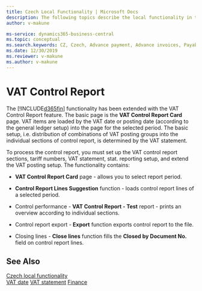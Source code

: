 ```yaml
---
title: Czech Local Functionality | Microsoft Docs
description: The following topics describe the local functionality in the Czech version of Business Central.
author: v-makune

ms-service: dynamics365-business-central
ms.topic: conceptual
ms.search.keywords: CZ, Czech, Advance payment, Advance invoices, Payables, Finance,  Cash, EET, Cash Desk
ms.date: 12/30/2019
ms.reviewer: v-makune
ms.author: v-makune
---
```



# VAT Control Report

The [!INCLUDE[d365fin](../../includes/d365fin_md.md)] functionality has been extended with the VAT Control Report feature. The basic page is the **VAT Control Report Card** page. VAT items are loaded by the VAT date or posting date (according to the general ledger setup) into the page for the selected period. The basic setup, i.e. distribution of combinations of VAT posting groups into the individual sections of control report, is determined by the VAT statement.

To process the control report, you must set up the VAT control report sections, tariff numbers, VAT statement, stat. reporting setup, and extend the VAT posting setup. The functionality contains:

* **VAT Control Report Card** page - allows you to select report period.

* **Control Report Lines Suggestion** function - loads control report lines of a selected period.

* Control performance - **VAT Control Report - Test** report - prints an overview according to individual sections.

* Control report export - **Export** function exports control report to the file.

* Closing lines - **Close lines** function fills the **Closed by Document No.** field on control report lines.

## See Also  
 
[Czech local functionality](czech-local-functionality.md)  
[VAT date](how-to-setup-vat-date.md)
[VAT statement](vat-statement.md)
[Finance](../../finance.md)